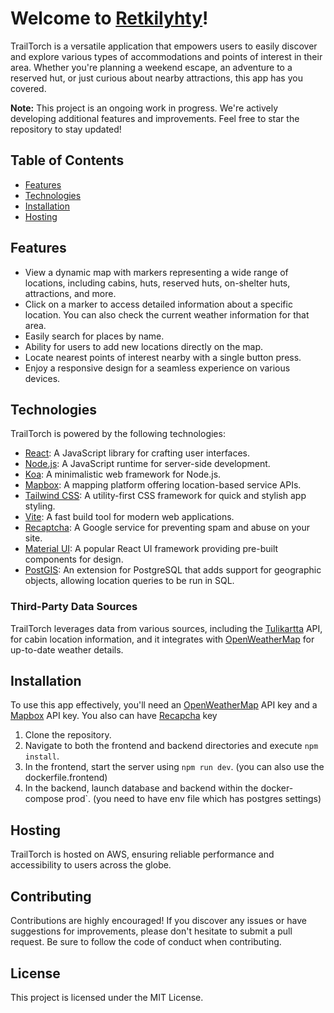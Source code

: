 # Welcome to [Retkilyhty](http://www.retkilyhty.fi)!

TrailTorch is a versatile application that empowers users to easily discover and explore various types of accommodations and points of interest in their area. Whether you're planning a weekend escape, an adventure to a reserved hut, or just curious about nearby attractions, this app has you covered.

**Note:** This project is an ongoing work in progress. We're actively developing additional features and improvements. Feel free to star the repository to stay updated!


## Table of Contents

- [Features](#features)
- [Technologies](#technologies)
- [Installation](#installation)
- [Hosting](#hosting)
  
## Features

- View a dynamic map with markers representing a wide range of locations, including cabins, huts, reserved huts, on-shelter huts, attractions, and more.
- Click on a marker to access detailed information about a specific location. You can also check the current weather information for that area.
- Easily search for places by name.
- Ability for users to add new locations directly on the map.
- Locate nearest points of interest nearby with a single button press.
- Enjoy a responsive design for a seamless experience on various devices.

## Technologies

TrailTorch is powered by the following technologies:

- [React](https://reactjs.org/): A JavaScript library for crafting user interfaces.
- [Node.js](https://nodejs.org/): A JavaScript runtime for server-side development.
- [Koa](https://koajs.com/#): A minimalistic web framework for Node.js.
- [Mapbox](https://www.mapbox.com/): A mapping platform offering location-based service APIs.
- [Tailwind CSS](https://tailwindcss.com/): A utility-first CSS framework for quick and stylish app styling.
- [Vite](https://vitejs.dev/): A fast build tool for modern web applications.
- [Recaptcha](https://developers.google.com/recaptcha): A Google service for preventing spam and abuse on your site.
- [Material UI](https://mui.com/): A popular React UI framework providing pre-built components for design.
- [PostGIS](https://postgis.net/): An extension for PostgreSQL that adds support for geographic objects, allowing location queries to be run in SQL.

### Third-Party Data Sources

TrailTorch leverages data from various sources, including the [Tulikartta](https://www.tulikartta.fi/) API, for cabin location information, and it integrates with [OpenWeatherMap](https://openweathermap.org/) for up-to-date weather details.

## Installation

To use this app effectively, you'll need an [OpenWeatherMap](https://openweathermap.org/) API key and a [Mapbox](https://www.mapbox.com/) API key. You also can have [Recapcha](https://developers.google.com/recaptcha) key

1. Clone the repository.
2. Navigate to both the frontend and backend directories and execute `npm install`.
3. In the frontend, start the server using `npm run dev`. (you can also use the dockerfile.frontend)
4. In the backend, launch database and backend within the docker-compose prod`. (you need to have env file which has postgres settings)

## Hosting

TrailTorch is hosted on AWS, ensuring reliable performance and accessibility to users across the globe.

## Contributing

Contributions are highly encouraged! If you discover any issues or have suggestions for improvements, please don't hesitate to submit a pull request. Be sure to follow the code of conduct when contributing.

## License

This project is licensed under the MIT License.
